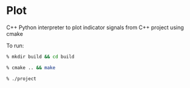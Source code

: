 # Plot
C++ Python interpreter to plot indicator signals from C++ project using cmake

To run:

```bash
% mkdir build && cd build

% cmake .. && make

% ./project
```
